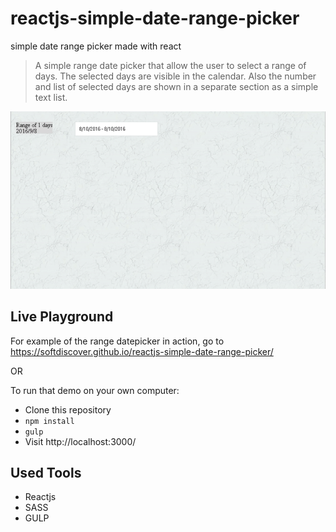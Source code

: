 # reactjs-simple-date-range-picker
simple date range picker made with react 

> A simple range date picker that allow the user to select a range of days. The selected days are visible in the calendar. Also the number and list of selected days are shown in a separate section as a simple text list. 

![reactjs-simple-date-range-picker in action](https://raw.githubusercontent.com/softdiscover/reactjs-simple-date-range-picker/master/ezgif-1484302991.gif)

## Live Playground

For example of the range datepicker in action, go to https://softdiscover.github.io/reactjs-simple-date-range-picker/

OR

To run that demo on your own computer:
* Clone this repository
* `npm install`
* `gulp`
* Visit http://localhost:3000/


## Used Tools

- Reactjs
- SASS
- GULP
